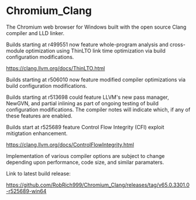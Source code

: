 # Chromium_Clang

The Chromium web browser for Windows built with the open source Clang compiler and LLD linker.

Builds starting at r499551 now feature whole-program analysis and cross-module optimization using ThinLTO link time optimization via build configuration modifications.

https://clang.llvm.org/docs/ThinLTO.html

Builds starting at r506010 now feature modified compiler optimizations via build configuration modifications.

Builds starting at r513698 could feature LLVM's new pass manager, NewGVN, and partial inlining as part of ongoing testing of build configuration modifications. The compiler notes will indicate which, if any of these features are enabled.

Builds start at r525689 feature Control Flow Integrity (CFI) exploit mitigtation enhancement.

https://clang.llvm.org/docs/ControlFlowIntegrity.html

Implementation of various compiler options are subject to change depending upon performance, code size, and similar paramaters.

Link to latest build release:

https://github.com/RobRich999/Chromium_Clang/releases/tag/v65.0.3301.0-r525689-win64
